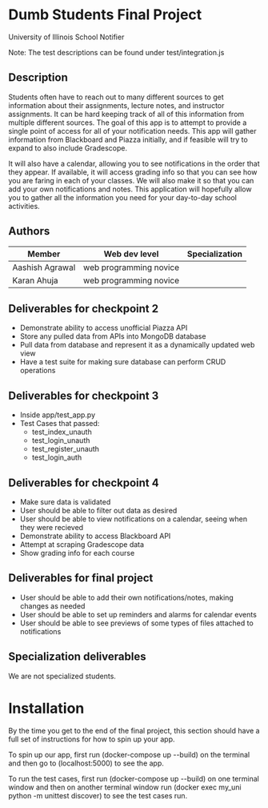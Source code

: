 # Dumb Students Final Project

University of Illinois School Notifier

Note: The test descriptions can be found under test/integration.js

## Description

Students often have to reach out to many different sources to get information about their assignments,
lecture notes, and instructor assignments. It can be hard keeping track of all of this information from
multiple different sources. The goal of this app is to attempt to provide a single point of access
for all of your notification needs. This app will gather information from Blackboard and Piazza initially,
and if feasible will try to expand to also include Gradescope. <br />

It will also have a calendar, allowing you to see notifications in the order that they appear.
If available, it will access grading info so that you can see how you are faring in each of your classes.
We will also make it so that you can add your own notifications and notes.
This application will hopefully allow you to gather all the information you need for your day-to-day
school activities.

## Authors

| Member | Web dev level | Specialization |
| --- | --- | --- |
| Aashish Agrawal | web programming novice | |
| Karan Ahuja | web programming novice | |

## Deliverables for checkpoint 2

- Demonstrate ability to access unofficial Piazza API
- Store any pulled data from APIs into MongoDB database
- Pull data from database and represent it as a dynamically updated web view
- Have a test suite for making sure database can perform CRUD operations

## Deliverables for checkpoint 3
- Inside app/test_app.py
- Test Cases that passed:
  - test_index_unauth
  - test_login_unauth
  - test_register_unauth
  - test_login_auth

## Deliverables for checkpoint 4

- Make sure data is validated
- User should be able to filter out data as desired
- User should be able to view notifications on a calendar, seeing when they were recieved
- Demonstrate ability to access Blackboard API
- Attempt at scraping Gradescope data
- Show grading info for each course

## Deliverables for final project

- User should be able to add their own notifications/notes, making changes as needed
- User should be able to set up reminders and alarms for calendar events
- User should be able to see previews of some types of files attached to notifications

## Specialization deliverables

We are not specialized students.

# Installation

By the time you get to the end of the final project, this section should have a full set of
instructions for how to spin up your app.

To spin up our app, first run (docker-compose up --build) on the terminal and then go to (localhost:5000) to see the app.

To run the test cases, first run (docker-compose up --build) on one terminal window and then on another terminal window run 
(docker exec my_uni python -m unittest discover) to see the test cases run.
